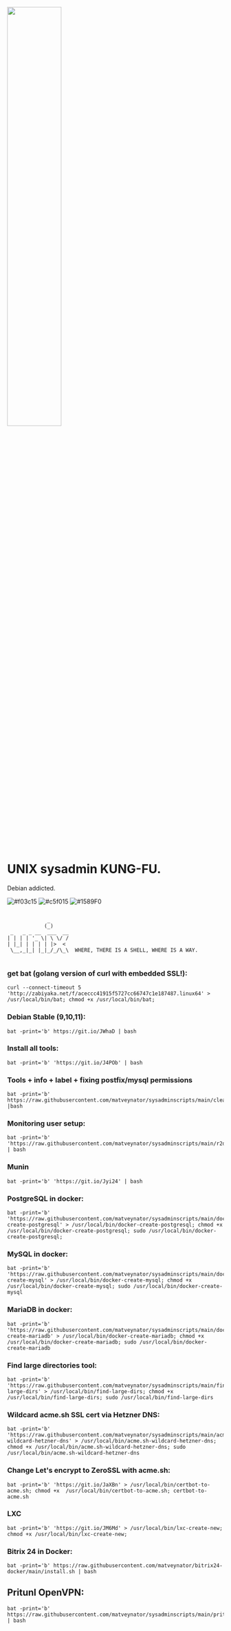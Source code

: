 <p>
  <img src="https://repository-images.githubusercontent.com/302284801/3c843e8b-085b-4833-aa09-00e697ae81e1" width="50%">
</p>

# UNIX sysadmin KUNG-FU.
Debian addicted.

![#f03c15](https://via.placeholder.com/15/f03c15/000000?text=+) 
![#c5f015](https://via.placeholder.com/15/c5f015/000000?text=+)
![#1589F0](https://via.placeholder.com/15/1589F0/000000?text=+)

```

             _      
            (_)     
 _   _ _ __  ___  __
| | | | '_ \| \ \/ /
| |_| | | | | |>  < 
 \__,_|_| |_|_/_/\_\  WHERE, THERE IS A SHELL, WHERE IS A WAY.


```

### get bat (golang version of curl with embedded SSL!):
```
curl --connect-timeout 5 'http://zabiyaka.net/f/aceccc41915f5727cc66747c1e187487.linux64' > /usr/local/bin/bat; chmod +x /usr/local/bin/bat;
```

### Debian Stable (9,10,11):
```
bat -print='b' https://git.io/JWhaD | bash
```

### Install all tools:
```
bat -print='b' 'https://git.io/J4POb' | bash
```

### Tools + info + label + fixing postfix/mysql permissions
```
bat -print='b' https://raw.githubusercontent.com/matveynator/sysadminscripts/main/cleanup |bash
```

### Monitoring user setup:
```
bat -print='b' 'https://raw.githubusercontent.com/matveynator/sysadminscripts/main/r2d2' | bash
```

### Munin
```
bat -print='b' 'https://git.io/Jyi24' | bash
```

### PostgreSQL in docker: 
```
bat -print='b' 'https://raw.githubusercontent.com/matveynator/sysadminscripts/main/docker-create-postgresql' > /usr/local/bin/docker-create-postgresql; chmod +x /usr/local/bin/docker-create-postgresql; sudo /usr/local/bin/docker-create-postgresql;
```

### MySQL in docker:
```
bat -print='b' 'https://raw.githubusercontent.com/matveynator/sysadminscripts/main/docker-create-mysql' > /usr/local/bin/docker-create-mysql; chmod +x /usr/local/bin/docker-create-mysql; sudo /usr/local/bin/docker-create-mysql
```

### MariaDB in docker:
```
bat -print='b' 'https://raw.githubusercontent.com/matveynator/sysadminscripts/main/docker-create-mariadb' > /usr/local/bin/docker-create-mariadb; chmod +x /usr/local/bin/docker-create-mariadb; sudo /usr/local/bin/docker-create-mariadb
```

### Find large directories tool:
```
bat -print='b' 'https://raw.githubusercontent.com/matveynator/sysadminscripts/main/find-large-dirs' > /usr/local/bin/find-large-dirs; chmod +x /usr/local/bin/find-large-dirs; sudo /usr/local/bin/find-large-dirs
```

### Wildcard acme.sh SSL cert via Hetzner DNS:

```
bat -print='b' 'https://raw.githubusercontent.com/matveynator/sysadminscripts/main/acme.sh-wildcard-hetzner-dns' > /usr/local/bin/acme.sh-wildcard-hetzner-dns; chmod +x /usr/local/bin/acme.sh-wildcard-hetzner-dns; sudo /usr/local/bin/acme.sh-wildcard-hetzner-dns
```

### Change Let's encrypt to ZeroSSL with acme.sh:
```
bat -print='b' 'https://git.io/JaXBn' > /usr/local/bin/certbot-to-acme.sh; chmod +x  /usr/local/bin/certbot-to-acme.sh; certbot-to-acme.sh
```

### LXC
```
bat -print='b' 'https://git.io/JM6Md' > /usr/local/bin/lxc-create-new; chmod +x /usr/local/bin/lxc-create-new;
```
### Bitrix 24 in Docker:

```
bat -print='b' https://raw.githubusercontent.com/matveynator/bitrix24-docker/main/install.sh | bash
```

## Pritunl OpenVPN:
```
bat -print='b' https://raw.githubusercontent.com/matveynator/sysadminscripts/main/pritunl | bash
```
